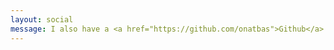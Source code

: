```yaml
---
layout: social
message: I also have a <a href="https://github.com/onatbas">Github</a> account.
---
```

